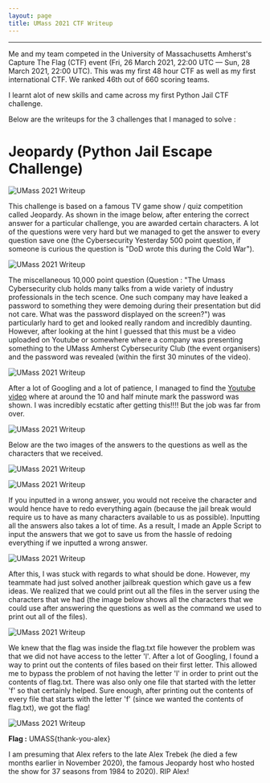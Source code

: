 ```yaml
---
layout: page
title: UMass 2021 CTF Writeup
---
```

<hr/>

Me and my team competed in the University of Massachusetts Amherst's Capture The Flag (CTF) event (Fri, 26 March 2021, 22:00 UTC — Sun, 28 March 2021, 22:00 UTC). This was my first 48 hour CTF as well as my first international CTF. We ranked 46th out of 660 scoring teams.

I learnt alot of new skills and came across my first Python Jail CTF challenge.

Below are the writeups for the 3 challenges that I managed to solve :

# Jeopardy (Python Jail Escape Challenge)

![UMass 2021 Writeup](/assets/img/ctfImages/umass2021/img1-ConvertImage.png)

This challenge is based on a famous TV game show / quiz competition called Jeopardy. As shown in the image below, after entering the correct answer for a particular challenge, you are awarded certain characters. A lot of the questions were very hard but we managed to get the answer to every question save one (the Cybersecurity Yesterday 500 point question, if someone is curious the question is "DoD wrote this during the Cold War").

![UMass 2021 Writeup](/assets/img/ctfImages/umass2021/img3-ConvertImage.png)

The miscellaneous 10,000 point question (Question : "The Umass Cybersecurity club holds many talks from a wide variety of industry professionals in the tech scence. One such company may have leaked a password to something they were demoing during their presentation but did not care. What was the password displayed on the screen?") was particularly hard to get and looked really random and incredibly daunting. However, after looking at the hint I guessed that this must be a video uploaded on Youtube or somewhere where a company was presenting something to the UMass Amherst Cybersecurity Club (the event organisers) and the password was revealed (within the first 30 minutes of the video).

![UMass 2021 Writeup](/assets/img/ctfImages/umass2021/img2-ConvertImage.png)

After a lot of Googling and a lot of patience, I managed to find the <a href="https://www.youtube.com/watch?v=Ph2ojl3qbmI" target="_blank">Youtube video</a> where at around the 10 and half minute mark the password was shown. I was incredibly ecstatic after getting this!!!! But the job was far from over.

![UMass 2021 Writeup](/assets/img/ctfImages/umass2021/img4-ConvertImage.png)

Below are the two images of the answers to the questions as well as the characters that we received.

![UMass 2021 Writeup](/assets/img/ctfImages/umass2021/img5-ConvertImage.png)

![UMass 2021 Writeup](/assets/img/ctfImages/umass2021/img6-ConvertImage.png)

If you inputted in a wrong answer, you would not receive the character and would hence have to redo everything again (because the jail break would require us to have as many characters available to us as possible). Inputting all the answers also takes a lot of time. As a result, I made an Apple Script to input the answers that we got to save us from the hassle of redoing everything if we inputted a wrong answer. 

![UMass 2021 Writeup](/assets/img/ctfImages/umass2021/img7-ConvertImage.png)

After this, I was stuck with regards to what should be done. However, my teammate had just solved another jailbreak question which gave us a few ideas. We realized that we could print out all the files in the server using the characters that we had (the image below shows all the characters that we could use after answering the questions as well as the command we used to print out all of the files). 

![UMass 2021 Writeup](/assets/img/ctfImages/umass2021/img8-ConvertImage.png)

We knew that the flag was inside the flag.txt file however the problem was that we did not have access to the letter 'l'. After a lot of Googling, I found a way to print out the contents of files based on their first letter. This allowed me to bypass the problem of not having the letter 'l' in order to print out the contents of flag.txt. There was also only one file that started with the letter 'f' so that certainly helped. Sure enough, after printing out the contents of every file that starts with the letter 'f' (since we wanted the contents of flag.txt), we got the flag!

![UMass 2021 Writeup](/assets/img/ctfImages/umass2021/img9-ConvertImage.png)

**Flag :** UMASS{thank-you-alex}

I am presuming that Alex refers to the late Alex Trebek (he died a few months earlier in November 2020), the famous Jeopardy host who hosted the show for 37 seasons from 1984 to 2020). RIP Alex! 




